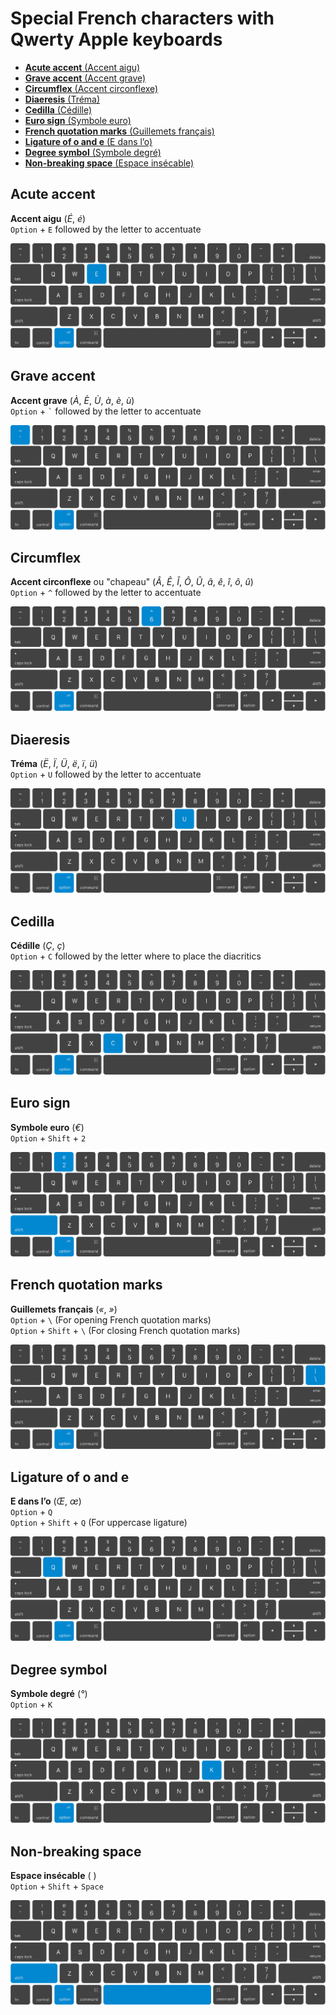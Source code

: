 # Special French characters with Qwerty Apple keyboards

- [**Acute accent** (Accent aigu)](#acute-accent)
- [**Grave accent** (Accent grave)](#grave-accent)
- [**Circumflex** (Accent circonflexe)](#circumflex)
- [**Diaeresis** (Tréma)](#diaeresis)
- [**Cedilla** (Cédille)](#cedilla)
- [**Euro sign** (Symbole euro)](#euro-sign)
- [**French quotation marks** (Guillemets français)](#french-quotation-marks)
- [**Ligature of o and e** (E dans l’o)](#ligature-of-o-and-e)
- [**Degree symbol** (Symbole degré)](#degree-symbol)
- [**Non-breaking space** (Espace insécable)](#non-breaking-space)

## Acute accent

**Accent aigu** (*É*, *é*)  
`Option` + `E` followed by the letter to accentuate

![Option + E](img/macbook-qwerty-option-e.svg)  

## Grave accent

**Accent grave** (*À*, *È*, *Ù*, *à*, *è*, *ù*)  
`Option` + `` ` `` followed by the letter to accentuate

![Option + `](img/macbook-qwerty-option-backtick.svg)  

## Circumflex

**Accent circonflexe** ou "chapeau" (*Â*, *Ê*, *Î*, *Ô*, *Û*, *â*, *ê*, *î*, *ô*, *û*)  
`Option` + `^` followed by the letter to accentuate

![Option + ^](img/macbook-qwerty-option-caret.svg)  

## Diaeresis

**Tréma** (*Ë*, *Ï*, *Ü*, *ë*, *ï*, *ü*)  
`Option` + `U` followed by the letter to accentuate

![Option + U](img/macbook-qwerty-option-u.svg)  

## Cedilla

**Cédille** (*Ç*, *ç*)  
`Option` + `C` followed by the letter where to place the diacritics

![Option + C](img/macbook-qwerty-option-c.svg)  

## Euro sign

**Symbole euro** (*€*)  
`Option` + `Shift` + `2`

![Option + Shift + 2](img/macbook-qwerty-option-shift-2.svg)  

## French quotation marks

**Guillemets français** (*«*, *»*)  
`Option` + `\` (For opening French quotation marks)  
`Option` + `Shift` + `\` (For closing French quotation marks)

![Option + \\](img/macbook-qwerty-option-backslash.svg)  

## Ligature of o and e

**E dans l’o** (*Œ*, *œ*)  
`Option` + `Q`  
`Option` + `Shift` + `Q` (For uppercase ligature)

![Option + Q](img/macbook-qwerty-option-q.svg)

## Degree symbol

**Symbole degré** (*°*)  
`Option` + `K`

![Option + K](img/macbook-qwerty-option-k.svg)  

## Non-breaking space

**Espace insécable** ( )  
`Option` + `Shift` + `Space`

![Option + Shift + Space](img/macbook-qwerty-option-shift-space.svg)  
